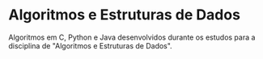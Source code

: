 # Algoritmos e Estruturas de Dados

Algoritmos em C, Python e Java desenvolvidos durante os estudos para a disciplina de "Algoritmos e Estruturas de Dados".
